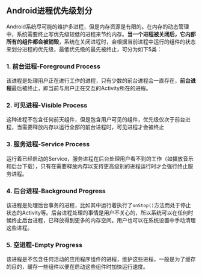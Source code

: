 ## Android进程优先级划分

Android系统尽可能的维护多进程，但是内存资源是有限的。在内存的动态管理中，系统需要终止写优先级较低的进程来节约内存。**当一个进程被关闭后，它内部所有的组件都会被销毁**，系统在关闭进程时，会根据当前进程中运行的组件的状态来划分进程的优先级，最低优先级的最先被终止，可分为如下5类：

### 1. 前台进程-Foreground Process

该进程是处理用户正在进行工作的进程，只有少数的前台进程会一直存在，**前台进程**最后被终止，即当前与用户正在交互的Activity所在的进程。

### 2. 可见进程-Visible Process

这种进程不包含任何前天组件，但是包含用户可见的组件，优先级仅次于前台进程，当需要释放内存以运行全部的前台进程时，可见进程才会被终止

### 3. 服务进程-Service Process

运行着已经启动的Service，服务进程在后台处理用户看不到的工作（如播放音乐和后台下载），只有在需要释放内存以支持更高级别的进程运行时才会强行终止服务进程。

### 4. 后台进程-Background Progress

该进程是处理后台事务的进程，比如其中运行着执行了`onStop()`方法而处于停止状态的Activity等。后台进程处理的事情是用户不关心的，所以系统可以在任何时候终止后台进程，已释放得到更多的内存空间。用户也可以在系统设置中手动清理这些进程。

###  5. 空进程-Empty Progress

该进程是不包含任何活动的应用程序组件的进程，维护这些进程，一般是为了缓存的目的，缓存一些组件以便在启动这些组件时加快运行速度。